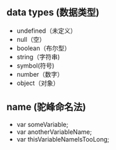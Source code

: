 ## data types (数据类型)
- undefined（未定义）
- null（空）
- boolean（布尔型）
- string（字符串)
- symbol(符号) 
- number（数字）
- object（对象）

## name (驼峰命名法)
- var someVariable;
- var anotherVariableName;
- var thisVariableNameIsTooLong;